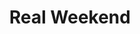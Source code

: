 ---
layout: post
title:  "Real Weekend"
postImg: /images/realweekend_tiny.png
episodeNumber: 2
soundcloudPodcast: 423608238
spotifySong: 
hyperFollow: c2UT
---